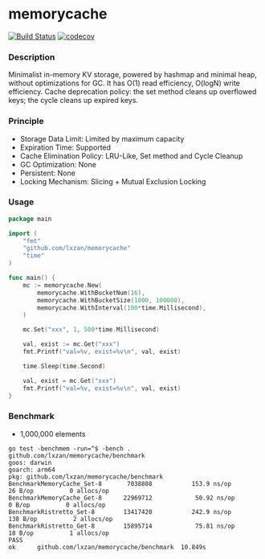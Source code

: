 # memorycache

[![Build Status][1]][2] [![codecov][3]][4]

[1]: https://github.com/lxzan/memorycache/workflows/Go%20Test/badge.svg?branch=main

[2]: https://github.com/lxzan/memorycache/actions?query=branch%3Amain

[3]: https://codecov.io/gh/lxzan/memorycache/graph/badge.svg?token=OHD6918OPT

[4]: https://codecov.io/gh/lxzan/memorycache

### Description
Minimalist in-memory KV storage, powered by hashmap and minimal heap, without optimizations for GC.
It has O(1) read efficiency, O(logN) write efficiency.
Cache deprecation policy: the set method cleans up overflowed keys; the cycle cleans up expired keys.

### Principle
- Storage Data Limit: Limited by maximum capacity
- Expiration Time: Supported
- Cache Elimination Policy: LRU-Like, Set method and Cycle Cleanup
- GC Optimization: None
- Persistent: None
- Locking Mechanism: Slicing + Mutual Exclusion Locking

### Usage
```go
package main

import (
	"fmt"
	"github.com/lxzan/memorycache"
	"time"
)

func main() {
	mc := memorycache.New(
		memorycache.WithBucketNum(16),
		memorycache.WithBucketSize(1000, 100000),
		memorycache.WithInterval(100*time.Millisecond),
	)

	mc.Set("xxx", 1, 500*time.Millisecond)

	val, exist := mc.Get("xxx")
	fmt.Printf("val=%v, exist=%v\n", val, exist)

	time.Sleep(time.Second)

	val, exist = mc.Get("xxx")
	fmt.Printf("val=%v, exist=%v\n", val, exist)
}
```

### Benchmark
- 1,000,000 elements
```
go test -benchmem -run=^$ -bench . github.com/lxzan/memorycache/benchmark
goos: darwin
goarch: arm64
pkg: github.com/lxzan/memorycache/benchmark
BenchmarkMemoryCache_Set-8   	 7038808	       153.9 ns/op	      26 B/op	       0 allocs/op
BenchmarkMemoryCache_Get-8   	22969712	        50.92 ns/op	       0 B/op	       0 allocs/op
BenchmarkRistretto_Set-8     	13417420	       242.9 ns/op	     138 B/op	       2 allocs/op
BenchmarkRistretto_Get-8     	15895714	        75.81 ns/op	      18 B/op	       1 allocs/op
PASS
ok  	github.com/lxzan/memorycache/benchmark	10.849s
```